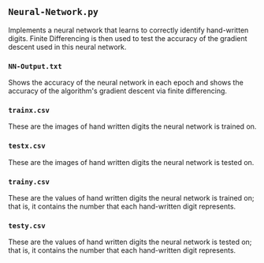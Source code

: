 ## `Neural-Network.py`
Implements a neural network that learns to correctly identify hand-written digits. Finite Differencing is then used to test the accuracy of the gradient descent used in this neural network.

### `NN-Output.txt`
Shows the accuracy of the neural network in each epoch and shows the accuracy of the algorithm's gradient descent via finite differencing.

### `trainx.csv`
These are the images of hand written digits the neural network is trained on.

### `testx.csv`
These are the images of hand written digits the neural network is tested on.

### `trainy.csv`
These are the values of hand written digits the neural network is trained on; that is, it contains the number that each hand-written digit represents.

### `testy.csv`
These are the values of hand written digits the neural network is tested on; that is, it contains the number that each hand-written digit represents.